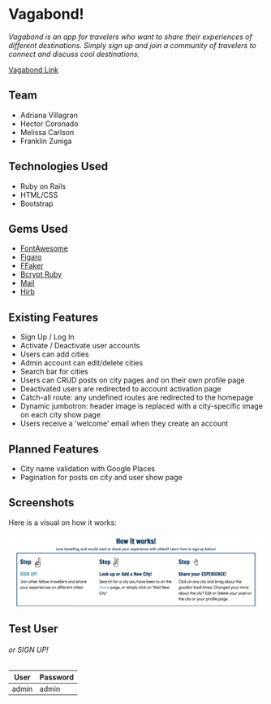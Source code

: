 # Vagabond!

*Vagabond is an app for travelers who want to share their experiences of different destinations. Simply sign up and join a community of travelers to connect and discuss cool destinations.*

[Vagabond Link](https://glacial-ridge-30784.herokuapp.com/)

## Team

- Adriana Villagran
- Hector Coronado
- Melissa Carlson
- Franklin Zuniga

## Technologies Used

- Ruby on Rails
- HTML/CSS
- Bootstrap

## Gems Used

* [FontAwesome](https://github.com/bokmann/font-awesome-rails)
* [Figaro](https://github.com/laserlemon/figaro)
* [FFaker](https://github.com/ffaker/ffaker)
* [Bcrypt Ruby](https://github.com/codahale/bcrypt-ruby)
* [Mail](https://github.com/mikel/mail)
* [Hirb](https://github.com/cldwalker/hirb)

## Existing Features

* Sign Up / Log In
* Activate / Deactivate user accounts
* Users can add cities
* Admin account can edit/delete cities
* Search bar for cities
* Users can CRUD posts on city pages and on their own profile page
* Deactivated users are redirected to account activation page
* Catch-all route: any undefined routes are redirected to the homepage
* Dynamic jumbotron: header image is replaced with a city-specific image on each city show page
* Users receive a 'welcome' email when they create an account

## Planned Features

* City name validation with Google Places
* Pagination for posts on city and user show page


## Screenshots

Here is a visual on how it works:

![Vagabond](app/assets/images/Vagabond.png)

## Test User
###### or SIGN UP!

User | Password
--- | ---
admin | admin
